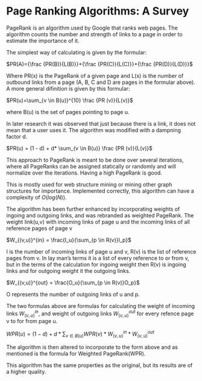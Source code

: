 # Page Ranking Algorithms: A Survey
PageRank is an algorithm used by Google that ranks web pages. The algorithm counts the number and strength of links to a page in order to estimate the importance of it. 

The simplest way of calculating is given by the formular:

 $PR(A)={\frac {PR(B)}{L(B)}}+{\frac {PR(C)}{L(C)}}+{\frac {PR(D)}{L(D)}}$ 
 
 Where PR(x) is the PageRank of a given page and L(x) is the number of outbound links from a page (A, B, C and D are pages in the formular above). A more general difinition is given by this formular:
 
$PR(u)=\sum_{v \in B(u)}^{10} \frac {PR (v)}{L(v)}$ 

where B(u) is the set of pages pointing to page u.

In later research it was observed that just because there is a link, it does not mean that a user uses it. The algorithm was modified with a dampning factor d. 

$PR(u) = (1 - d) + d* \sum_{v \in B(u)} \frac {PR (v)}{L(v)}$

This approach to PageRank is meant to be done over several iterations, where all PageRanks can be assigned statically or randomly and will normalize over the iterations. Having a high PageRank is good.

This is mostly used for web structure mining or mining other graph structures for importance. Implemented correctly, this algorithm can have a complexity of $O(log(N))$.

The algorithm has been further enhanced by incorporating weights of ingoing and outgoing links, and was rebranded as weighted PageRank.
The weight link(u,v) with incoming links of page u and the incoming links of all reference pages of page v

$W_{(v,u)}^{in} = \frac{I_u}{\sum_{p \in R(v)}I_p}$

I is the number of incoming links of page u and v, R(v) is the list of reference pages from v. In lay man’s terms it is a list of every reference to or from v, but in the terms of the calculation for ingoing weight then R(v) is ingoing links and for outgoing weight it the outgoing links.

$W_{(v,u)}^{out} = \frac{O_u}{\sum_{p \in R(v)}O_p}$

O represents the number of outgoing links of u and p. 

The two formulas above are formulas for calculating the weight of incoming links $W_{(v,u)}^{in}$, and weight of outgoing links $W_{(v,u)}^{out}$ for every refence page v to for from page u.

$WPR(u) = (1 - d) + d* \sum_{v \in B(u)}WPR(v)*W_{(v,u)}^{in}*W_{(v,u)}^{out}$

The algorithm is then altered to incorporate to the form above and as mentioned is the formula for Weighted PageRank(WPR).

This algorithm has the same properties as the original, but its results are of a higher quality.
